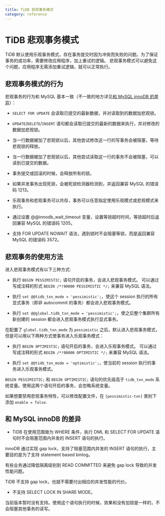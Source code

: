 ```yaml
---
title: TiDB 悲观事务模式
category: reference
---
```


# TiDB 悲观事务模式

TiDB 默认使用乐观事务模式，存在事务提交时因为冲突而失败的问题。为了保证事务的成功率，需要修改应用程序，加上重试的逻辑。
悲观事务模式可以避免这个问题，应用程序无需添加重试逻辑，就可以正常执行。

## 悲观事务模式的行为

悲观事务的行为和 MySQL 基本一致（不一致的地方详见[和 MySQL innoDB 的差异](#和-mysql-innodb-的差异)）：

- `SELECT FOR UPDATE` 会读取已提交的最新数据，并对读取到的数据加悲观锁。

- `UPDATE`/`DELETE`/`INSERT` 语句都会读取已提交的最新的数据来执行，并对修改的数据加悲观锁。

- 当一行数据被加了悲观锁以后，其他尝试修改这一行的写事务会被阻塞，等待悲观锁的释放。

- 当一行数据被加了悲观锁以后，其他尝试读取这一行的事务不会被阻塞，可以读到已提交的数据。

- 事务提交或回滚的时候，会释放所有的锁。

- 如果并发事务出现死锁，会被死锁检测器检测到，并返回兼容 MySQL 的错误码 1213。

- 乐观事务和悲观事务可以共存，事务可以任意指定使用乐观模式或悲观模式来执行。

- 通过设置 @@innodb_wait_timeout 变量，设置等锁超时时间，等锁超时后返回兼容 MySQL 的错误码 1205。

- 支持 FOR UPDATE NOWAIT 语法，遇到锁时不会阻塞等锁，而是返回兼容 MySQL 的错误码 3572。

## 悲观事务的使用方法

进入悲观事务模式有以下三种方式:

- 执行 `BEGIN PESSIMISTIC;` 语句开启的事务，会进入悲观事务模式。
可以通过写成注释的形式 `BEGIN /*!90000 PESSIMISTIC */;` 来兼容 MySQL 语法。

- 执行 `set @@tidb_txn_mode = 'pessimistic';`，使这个 session 执行的所有显式事务（即非 autocommit 的事务）都会进入悲观事务模式。

- 执行 `set @@global.tidb_txn_mode = 'pessimistic';`，使之后整个集群所有新创建的 session 都会进入悲观事务模式执行显式事务。

在配置了 `global.tidb_txn_mode` 为 `pessimistic` 之后，默认进入悲观事务模式，但是可以用以下两种方式使事务进入乐观事务模式：

- 执行 `BEGIN OPTIMISTIC;` 语句开启的事务，会进入乐观事务模式。
可以通过写成注释的形式 `BEGIN /*!90000 OPTIMISTIC */;` 来兼容 MySQL 语法。

- 执行 `set @@tidb_txn_mode = 'optimistic';`，使当前的 session 执行的事务进入乐观事务模式。

`BEGIN PESSIMISTIC;` 和 `BEGIN OPTIMISTIC;` 语句的优先级高于 `tidb_txn_mode` 系统变量。使用这两个语句开启的事务，会忽略系统变量。

如果想要禁用悲观事务特性，可以修改配置文件，在 `[pessimistic-txn]` 类别下添加 `enable = false`.

## 和 MySQL innoDB 的差异

- TiDB 在使用范围做为 WHERE 条件，执行 DML 和 SELECT FOR UPDATE 语句时不会阻塞范围内并发的 INSERT 语句的执行。 

innoDB 通过实现 gap lock，支持了阻塞范围内并发的 INSERT 语句的执行，主要目的是为了支持 statement based binlog。

有些业务通过降低隔离级别到 READ COMMITTED 来避免 gap lock 导致的并发性能问题。

TiDB 不支持 gap lock，也就不需要付出相应的并发性能的代价。

- 不支持 SELECT LOCK IN SHARE MODE。

当前版本暂时没有支持。使用这个语句执行的时候，效果和没有加锁是一样的，不会阻塞其他事务的读写。
